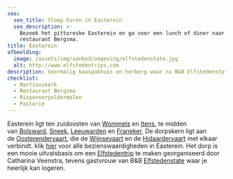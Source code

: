 ```yaml
---
seo:
  seo_title: Sloep huren in Easterein
  seo_description: >-
    Bezoek het pittoreske Easterein en ga voor een lunch of diner naar
    restaurant Bergsma.
title: Easterein
afbeelding:
  image: /assets/img/aanbod/omgeving/elfstedenstate.jpg
  alt: http://www.elfstedentrips.com
description: Voormalig kaaspakhuis en herberg waar nu B&B Elfstedenstate is gevestigd.
checklist:
  - Martinuskerk
  - Restaurant Bergsma
  - Rispenserpoldermolen
  - Pastorie
---
```


Easterein ligt ten zuidoosten van&nbsp;<a target="_blank" rel="noopener" href="https://nl.wikipedia.org/wiki/Wommels">Wommels</a>&nbsp;en&nbsp;<a target="_blank" rel="noopener" href="https://nl.wikipedia.org/wiki/Itens">Itens</a>, te midden van&nbsp;<a target="_blank" rel="noopener" href="https://nl.wikipedia.org/wiki/Bolsward">Bolsward</a>,&nbsp;<a target="_blank" rel="noopener" href="https://nl.wikipedia.org/wiki/Sneek_(stad)">Sneek</a>,&nbsp;<a target="_blank" rel="noopener" href="https://nl.wikipedia.org/wiki/Leeuwarden_(stad)">Leeuwarden</a>&nbsp;en&nbsp;<a target="_blank" rel="noopener" href="https://nl.wikipedia.org/wiki/Franeker">Franeker</a>, De dorpskern ligt aan de&nbsp;<a target="_blank" rel="noopener" href="https://nl.wikipedia.org/w/index.php?title=Oosterendervaart&amp;action=edit&amp;redlink=1">Oosterendervaart</a>, die de&nbsp;<a target="_blank" rel="noopener" href="https://nl.wikipedia.org/w/index.php?title=Wijnsevaart&amp;action=edit&amp;redlink=1">Wijnsevaart</a>&nbsp;en de&nbsp;<a target="_blank" rel="noopener" href="https://nl.wikipedia.org/w/index.php?title=Hidaardervaart&amp;action=edit&amp;redlink=1">Hidaardervaart</a>&nbsp;met elkaar verbindt. klik [hier](https://nl.wikipedia.org/wiki/Lijst_van_rijksmonumenten_in_Oosterend_&#40;S%C3%BAdwest-Frysl%C3%A2n&#41;) voor alle bezienswaardigheden in Easterein. Het dorp is een mooie uitvalsbasis om een <a target="_blank" rel="noopener" href="http://www.elfstedentrips.com">Elfstedentrip</a> te maken georganiseerd door Catharina Veenstra, tevens gastvrouw van B&B&nbsp;<a target="_blank" rel="noopener" href="https://elfstedenstate.nl">Elfstedenstate</a>&nbsp;waar je heerlijk kan logeren.
